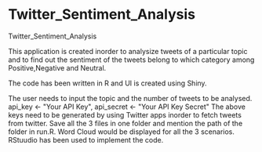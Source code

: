 # Twitter_Sentiment_Analysis
Twitter_Sentiment_Analysis

This application is created inorder to analysize tweets of a particular topic and to find out the sentiment of the tweets belong to which category among Positive,Negative and Neutral.

The code has been written in R and UI is created using Shiny.

The user needs to input the topic and the number of tweets to be analysed.
api_key <- "Your API Key",
api_secret <- "Your API Key Secret" 
The above keys need to be generated by using Twitter apps inorder to fetch tweets from twitter.
Save all the 3 files in one folder and mention the path of the folder in run.R.
Word Cloud would be displayed for all the 3 scenarios.
RStuudio has been used to implement the code.









